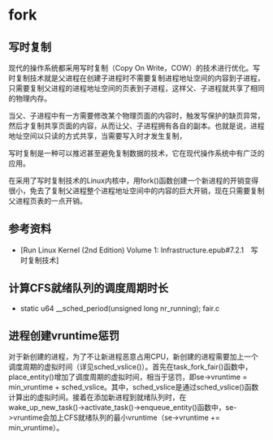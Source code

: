# fork 

## 写时复制
现代的操作系统都采用写时复制（Copy On Write，COW）的技术进行优化。写时复制技术就是父进程在创建子进程时不需要复制进程地址空间的内容到子进程，只需要复制父进程的进程地址空间的页表到子进程，这样父、子进程就共享了相同的物理内存。

当父、子进程中有一方需要修改某个物理页面的内容时，触发写保护的缺页异常，然后才复制共享页面的内容，从而让父、子进程拥有各自的副本。也就是说，进程地址空间以只读的方式共享，当需要写入时才发生复制，


写时复制是一种可以推迟甚至避免复制数据的技术，它在现代操作系统中有广泛的应用。

在采用了写时复制技术的Linux内核中，用fork()函数创建一个新进程的开销变得很小，免去了复制父进程整个进程地址空间中的内容的巨大开销，现在只需要复制父进程页表的一点开销。

## 参考资料
+ [Run Linux Kernel (2nd Edition) Volume 1: Infrastructure.epub#7.2.1　写时复制技术]


## 计算CFS就绪队列的调度周期时长
- static u64 __sched_period(unsigned long nr_running); fair.c

## 进程创建vruntime惩罚
对于新创建的进程，为了不让新进程恶意占用CPU，新创建的进程需要加上一个调度周期的虚拟时间（详见sched_vslice()）。首先在task_fork_fair()函数中，place_entity()增加了调度周期的虚拟时间，相当于惩罚，即se->vruntime = min_vruntime + sched_vslice。其中，sched_vslice是通过sched_vslice()函数计算出的虚拟时间。接着在添加新进程到就绪队列时，在wake_up_new_task()→activate_task()→enqueue_entity()函数中，se->vruntime会加上CFS就绪队列的最小vruntime（se->vruntime += min_vruntime）。